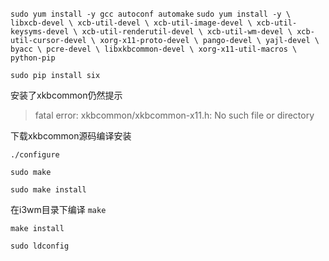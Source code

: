 `sudo yum install -y gcc autoconf automake`
`sudo yum install -y \
libxcb-devel \
xcb-util-devel \
xcb-util-image-devel \
xcb-util-keysyms-devel \
xcb-util-renderutil-devel \
xcb-util-wm-devel \
xcb-util-cursor-devel \
xorg-x11-proto-devel \
pango-devel \
yajl-devel \
byacc \
pcre-devel \
libxkbcommon-devel \
xorg-x11-util-macros \
python-pip`

`sudo pip install six`

安装了xkbcommon仍然提示
> fatal error: xkbcommon/xkbcommon-x11.h: No such file or directory

下载xkbcommon源码编译安装

`./configure`

`sudo make`

`sudo make install`


在i3wm目录下编译
`make`

`make install`

`sudo ldconfig`

